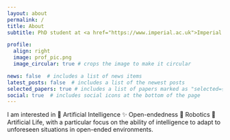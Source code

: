 ```yaml
---
layout: about
permalink: /
title: About
subtitle: PhD student at <a href="https://www.imperial.ac.uk">Imperial College London</a> in the <a href="https://www.imperial.ac.uk/adaptive-intelligent-robotics">Adaptive and Intelligent Robotics</a> lab

profile:
  align: right
  image: prof_pic.png
  image_circular: true # crops the image to make it circular

news: false  # includes a list of news items
latest_posts: false  # includes a list of the newest posts
selected_papers: true # includes a list of papers marked as "selected={true}"
social: true  # includes social icons at the bottom of the page
---
```


I am interested in 🧠 Artificial Intelligence ✨ Open-endedness 🦾 Robotics 🦎 Artificial Life, with a particular focus on the ability of intelligence to adapt to unforeseen situations in open-ended environments.

